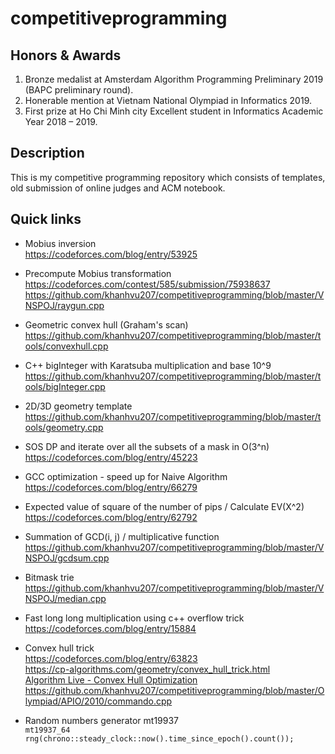 # competitiveprogramming

## Honors & Awards
1. Bronze medalist at Amsterdam Algorithm Programming Preliminary 2019 (BAPC preliminary round).
2. Honerable mention at Vietnam National Olympiad in Informatics 2019.
3. First prize at Ho Chi Minh city Excellent student in Informatics Academic Year 2018 – 2019.

## Description
This is my competitive programming repository which consists of templates, old submission of online judges and ACM notebook.

## Quick links

* Mobius inversion  
  https://codeforces.com/blog/entry/53925

* Precompute Mobius transformation  
  https://codeforces.com/contest/585/submission/75938637
  https://github.com/khanhvu207/competitiveprogramming/blob/master/VNSPOJ/raygun.cpp

* Geometric convex hull (Graham's scan)
  https://github.com/khanhvu207/competitiveprogramming/blob/master/tools/convexhull.cpp

* C++ bigInteger with Karatsuba multiplication and base 10^9
  https://github.com/khanhvu207/competitiveprogramming/blob/master/tools/bigInteger.cpp

* 2D/3D geometry template  
  https://github.com/khanhvu207/competitiveprogramming/blob/master/tools/geometry.cpp

* SOS DP and iterate over all the subsets of a mask in O(3^n)  
  https://codeforces.com/blog/entry/45223

* GCC optimization - speed up for Naive Algorithm  
  https://codeforces.com/blog/entry/66279 

* Expected value of square of the number of pips / Calculate EV(X^2)  
  https://codeforces.com/blog/entry/62792

* Summation of GCD(i, j) / multiplicative function
  https://github.com/khanhvu207/competitiveprogramming/blob/master/VNSPOJ/gcdsum.cpp

* Bitmask trie  
  https://github.com/khanhvu207/competitiveprogramming/blob/master/VNSPOJ/median.cpp

* Fast long long multiplication using c++ overflow trick  
  https://codeforces.com/blog/entry/15884

* Convex hull trick  
  https://codeforces.com/blog/entry/63823  
  https://cp-algorithms.com/geometry/convex_hull_trick.html  
  [Algorithm Live - Convex Hull Optimization](https://www.youtube.com/watch?v=OrH2ah4ylv4)  
  https://github.com/khanhvu207/competitiveprogramming/blob/master/Olympiad/APIO/2010/commando.cpp  

* Random numbers generator mt19937   
  ```mt19937_64 rng(chrono::steady_clock::now().time_since_epoch().count());```


